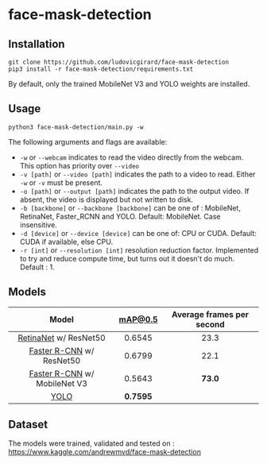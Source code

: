 # face-mask-detection

## Installation

```
git clone https://github.com/ludovicgirard/face-mask-detection
pip3 install -r face-mask-detection/requirements.txt
```
By default, only the trained MobileNet V3 and YOLO weights are installed.

## Usage

```
python3 face-mask-detection/main.py -w
```

The following arguments and flags are available:
- `-w` or `--webcam` indicates to read the video directly from the webcam. This option has priority over `--video`
- `-v [path]` or `--video [path]` indicates the path to a video to read. Either `-w` or `-v` must be present.
- `-o [path]` or `--output [path]` indicates the path to the output video. If absent, the video is displayed but not written to disk.
- `-b [backbone]` or `--backbone [backbone]` can be one of : MobileNet, RetinaNet, Faster_RCNN and YOLO. Default: MobileNet. Case insensitive.
- `-d [device]` or `--device [device]` can be one of: CPU or CUDA. Default: CUDA if available, else CPU.
- `-r [int]` or `--resolution [int]` resolution reduction factor. Implemented to try and reduce compute time, but turns out it doesn't do much. Default : 1.

## Models

| **Model** | **mAP@0.5** | **Average frames per second**|
|:---:|:---:|:---:|
| [RetinaNet](https://arxiv.org/abs/1708.02002) w/ ResNet50 | 0.6545 | 23.3 |
| [Faster R-CNN](https://arxiv.org/abs/1506.01497) w/ ResNet50 | 0.6799 | 22.1 |
| [Faster R-CNN](https://arxiv.org/abs/1506.01497) w/ MobileNet V3 |0.5643| **73.0** |
| [YOLO](https://arxiv.org/abs/1506.02640)| **0.7595** ||

## Dataset

The models were trained, validated and tested on :
https://www.kaggle.com/andrewmvd/face-mask-detection
